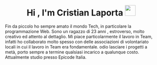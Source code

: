 <h1 align="center">Hi , I'm Cristian Laporta <img src="https://media.giphy.com/media/hvRJCLFzcasrR4ia7z/giphy.gif" width="35"></h1>

Fin da piccolo ho sempre amato il mondo Tech, in particolare la programmazione Web. Sono un ragazzo di 23 anni , estroverso, molto creativo ed attento al dettaglio. Mi piace particolarmente il lavoro in Team, infatti ho collaborato molto spesso con delle associazioni di volontariato locali in cui il lavoro in Team era fondamentale.
odio lasciare i progetti a metà, porto sempre a termine qualsiasi incarico a qualunque costo.
Attualmente studio presso Epicode Italia.
